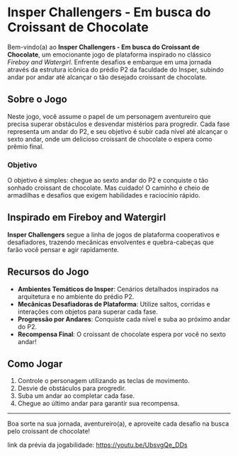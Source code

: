 # Insper Challengers - Em busca do Croissant de Chocolate

Bem-vindo(a) ao **Insper Challengers - Em busca do Croissant de Chocolate**, um emocionante jogo de plataforma inspirado no clássico *Fireboy and Watergirl*. Enfrente desafios e embarque em uma jornada através da estrutura icônica do prédio P2 da faculdade do Insper, subindo andar por andar até alcançar o tão desejado croissant de chocolate.

## Sobre o Jogo

Neste jogo, você assume o papel de um personagem aventureiro que precisa superar obstáculos e desvendar mistérios para progredir. Cada fase representa um andar do P2, e seu objetivo é subir cada nível até alcançar o sexto andar, onde um delicioso croissant de chocolate o espera como prêmio final.

### Objetivo

O objetivo é simples: chegue ao sexto andar do P2 e conquiste o tão sonhado croissant de chocolate. Mas cuidado! O caminho é cheio de armadilhas e desafios que exigem habilidades e raciocínio rápido.

## Inspirado em Fireboy and Watergirl

**Insper Challengers** segue a linha de jogos de plataforma cooperativos e desafiadores, trazendo mecânicas envolventes e quebra-cabeças que farão você pensar e agir rapidamente.

## Recursos do Jogo

- **Ambientes Temáticos do Insper**: Cenários detalhados inspirados na arquitetura e no ambiente do prédio P2.
- **Mecânicas Desafiadoras de Plataforma**: Utilize saltos, corridas e interações com objetos para superar cada fase.
- **Progressão por Andares**: Conquiste cada nível e suba ao próximo andar do P2.
- **Recompensa Final**: O croissant de chocolate espera por você no sexto andar!

## Como Jogar

1. Controle o personagem utilizando as teclas de movimento.
2.  Desvie de obstáculos para progredir.
3. Suba um andar ao completar cada fase.
4. Chegue ao último andar para garantir sua recompensa.



---

Boa sorte na sua jornada, aventureiro(a), e aproveite cada desafio na busca pelo croissant de chocolate!

link da prévia da jogabilidade: https://youtu.be/UbsvgQe_DDs


